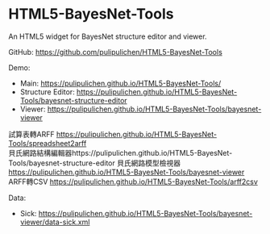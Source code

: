 # HTML5-BayesNet-Tools
An HTML5 widget for BayesNet structure editor and viewer.

GitHub: https://github.com/pulipulichen/HTML5-BayesNet-Tools

Demo:
- Main: https://pulipulichen.github.io/HTML5-BayesNet-Tools/
- Structure Editor: https://pulipulichen.github.io/HTML5-BayesNet-Tools/bayesnet-structure-editor
- Viewer: https://pulipulichen.github.io/HTML5-BayesNet-Tools/bayesnet-viewer

試算表轉ARFF
https://pulipulichen.github.io/HTML5-BayesNet-Tools/spreadsheet2arff  
貝氏網路結構編輯器https://pulipulichen.github.io/HTML5-BayesNet-Tools/bayesnet-structure-editor 
貝氏網路模型檢視器 https://pulipulichen.github.io/HTML5-BayesNet-Tools/bayesnet-viewer 
ARFF轉CSV
https://pulipulichen.github.io/HTML5-BayesNet-Tools/arff2csv  

Data: 
- Sick: https://pulipulichen.github.io/HTML5-BayesNet-Tools/bayesnet-viewer/data-sick.xml